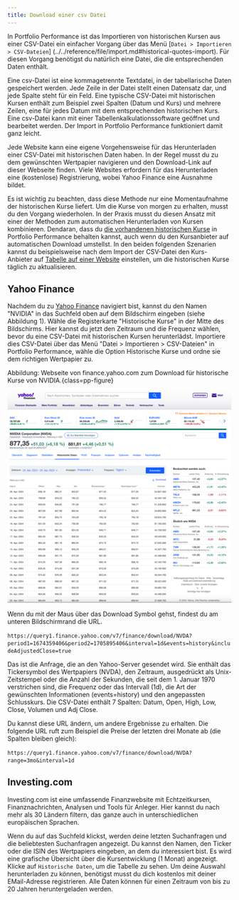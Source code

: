 ```yaml
---
title: Download einer csv Datei
---
```


In Portfolio Performance ist das Importieren von historischen Kursen aus einer CSV-Datei ein einfacher Vorgang über das Menü [`Datei > Importieren > CSV-Dateien`] (../../reference/file/import.md#historical-quotes-import). Für diesen Vorgang benötigst du natürlich eine Datei, die die entsprechenden Daten enthält.

Eine csv-Datei ist eine kommagetrennte Textdatei, in der tabellarische Daten gespeichert werden. Jede Zeile in der Datei stellt einen Datensatz dar, und jede Spalte steht für ein Feld. Eine typische CSV-Datei mit historischen Kursen enthält zum Beispiel zwei Spalten (Datum und Kurs) und mehrere Zeilen, eine für jedes Datum mit dem entsprechenden historischen Kurs. Eine csv-Datei kann mit einer Tabellenkalkulationssoftware geöffnet und bearbeitet werden. Der Import in Portfolio Performance funktioniert damit ganz leicht.

Jede Website kann eine eigene Vorgehensweise für das Herunterladen einer CSV-Datei mit historischen Daten haben. In der Regel musst du zu dem gewünschten Wertpapier navigieren und den Download-Link auf dieser Webseite finden. Viele Websites erfordern für das Herunterladen eine (kostenlose) Registrierung, wobei Yahoo Finance eine Ausnahme bildet.

Es ist wichtig zu beachten, dass diese Methode nur eine Momentaufnahme der historischen Kurse liefert. Um die Kurse von morgen zu erhalten, musst du den Vorgang wiederholen. In der Praxis musst du diesen Ansatz mit einer der Methoden zum automatischen Herunterladen von Kursen kombinieren. Dendaran, dass du [die vorhandenen historischen Kurse](../../reference/file/images/mnu-file-import-reload-quotes.png) in Portfolio Performance behalten kannst, auch wenn du den Kursanbieter auf automatischen Download umstellst.  In den beiden folgenden Szenarien kannst du beispielsweise nach dem Import der CSV-Datei den Kurs-Anbieter auf [Tabelle auf einer Website](./table-website.md) einstellen, um die historischen Kurse täglich zu aktualisieren.

## Yahoo Finance

Nachdem du zu [Yahoo Finance](https://finance.yahoo.com) navigiert bist, kannst du den Namen "NVIDIA" in das Suchfeld oben auf dem Bildschirm eingeben (siehe Abbildung 1). Wähle die Registerkarte "Historische Kurse" in der Mitte des Bildschirms. 
Hier kannst du jetzt den Zeitraum und die Frequenz wählen, bevor du eine CSV-Datei mit historischen Kursen herunterlädst. Importiere dies CSV-Datei über das Menü "Datei > Importieren > CSV-Dateien" in Portfolio Performance, wähle die Option Historische Kurse und ordne sie dem richtigen Wertpapier zu.

Abbildung: Webseite von finance.yahoo.com zum Download für historische Kurse von NVIDIA.{class=pp-figure}

![](../images/yahoo-finance-website.png)

Wenn du mit der Maus über das Download Symbol gehst, findest du am unteren Bildschirmrand die URL.

`https://query1.finance.yahoo.com/v7/finance/download/NVDA?period1=1674359406&period2=1705895406&interval=1d&events=history&includeAdjustedClose=true`

Das ist die Anfrage, die an den Yahoo-Server gesendet wird. Sie enthält das Tickersymbol des Wertpapiers (NVDA), den Zeitraum, ausgedrückt als Unix-Zeitstempel oder die Anzahl der Sekunden, die seit dem 1. Januar 1970 verstrichen sind, die Frequenz oder das Intervall (1d), die Art der gewünschten Informationen (events=history) und den angepassten Schlusskurs. Die CSV-Datei enthält 7 Spalten: Datum, Open, High, Low, Close, Volumen und Adj Close.

Du kannst diese URL ändern, um andere Ergebnisse zu erhalten. Die folgende URL ruft zum Beispiel die Preise der letzten drei Monate ab (die Spalten bleiben gleich):

`https://query1.finance.yahoo.com/v7/finance/download/NVDA?range=3mo&interval=1d`

## Investing.com

Investing.com ist eine umfassende Finanzwebsite mit Echtzeitkursen, Finanznachrichten, Analysen und Tools für Anleger. Hier kannst du nach mehr als 30 Ländern filtern, das ganze auch in unterschiedlichen europäischen Sprachen.

Wenn du auf das Suchfeld klickst, werden deine letzten Suchanfragen und die beliebtesten Suchanfragen angezeigt. Du kannst den Namen, den Ticker oder die ISIN des Wertpapiers eingeben, an dem du interessiert bist. Es wird eine grafische Übersicht über die Kursentwicklung (1 Monat) angezeigt. Klicke auf `Historische Daten`, um die Tabelle zu sehen. Um deine Auswahl herunterladen zu können, benötigst musst du dich kostenlos mit deiner EMail-Adresse registrieren. Alle Daten können für einen Zeitraum von bis zu 20 Jahren heruntergeladen werden.
